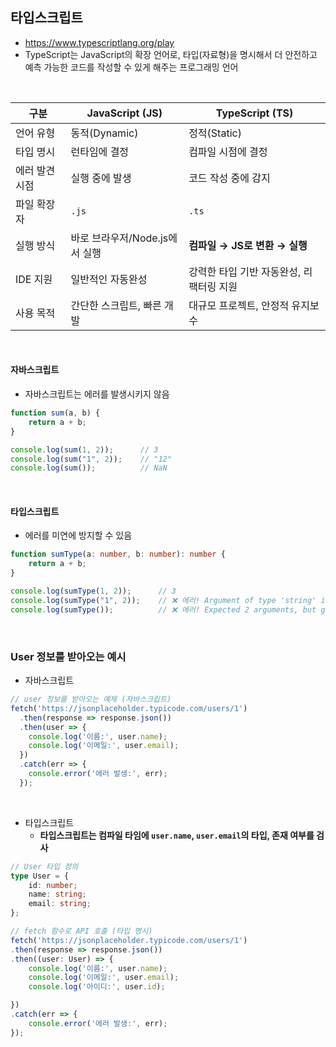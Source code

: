 ## 타입스크립트
- https://www.typescriptlang.org/play
- TypeScript는 JavaScript의 확장 언어로,
타입(자료형)을 명시해서 더 안전하고 예측 가능한 코드를 작성할 수 있게 해주는 프로그래밍 언어

<br>

| 구분       | **JavaScript (JS)**  | **TypeScript (TS)**     |
| -------- | -------------------- | ----------------------- |
| 언어 유형    | 동적(Dynamic)          | 정적(Static)              |
| 타입 명시    | 런타임에 결정              | 컴파일 시점에 결정              |
| 에러 발견 시점 | 실행 중에 발생             | 코드 작성 중에 감지             |
| 파일 확장자   | `.js`                | `.ts`                   |
| 실행 방식    | 바로 브라우저/Node.js에서 실행 | **컴파일 → JS로 변환 → 실행**   |
| IDE 지원   | 일반적인 자동완성            | 강력한 타입 기반 자동완성, 리팩터링 지원 |
| 사용 목적    | 간단한 스크립트, 빠른 개발      | 대규모 프로젝트, 안정적 유지보수      |


<br>

#### 자바스크립트

- 자바스크립트는 에러를 발생시키지 않음

```js
function sum(a, b) {
    return a + b;
}

console.log(sum(1, 2));      // 3
console.log(sum("1", 2));    // "12"
console.log(sum());          // NaN

```

<br>

#### 타입스크립트
- 에러를 미연에 방지할 수 있음

```ts
function sumType(a: number, b: number): number {
    return a + b;
}

console.log(sumType(1, 2));      // 3
console.log(sumType("1", 2));    // ❌ 에러! Argument of type 'string' is not assignable to parameter of type 'number'
console.log(sumType());          // ❌ 에러! Expected 2 arguments, but got 0.
```

<br>

### User 정보를 받아오는 예시

- 자바스크립트
  
```js
// user 정보를 받아오는 예제 (자바스크립트)
fetch('https://jsonplaceholder.typicode.com/users/1')
  .then(response => response.json())
  .then(user => {
    console.log('이름:', user.name);
    console.log('이메일:', user.email);
  })
  .catch(err => {
    console.error('에러 발생:', err);
  });
```

<br>

- 타입스크립트
    - **타입스크립트는 컴파일 타임에 `user.name`, `user.email`의 타입, 존재 여부를 검사**
```ts
// User 타입 정의
type User = {
    id: number;
    name: string;
    email: string;
};

// fetch 함수로 API 호출 (타입 명시)
fetch('https://jsonplaceholder.typicode.com/users/1')
.then(response => response.json())
.then((user: User) => {
    console.log('이름:', user.name);
    console.log('이메일:', user.email);
    console.log('아이디:', user.id);

})
.catch(err => {
    console.error('에러 발생:', err);
});
```